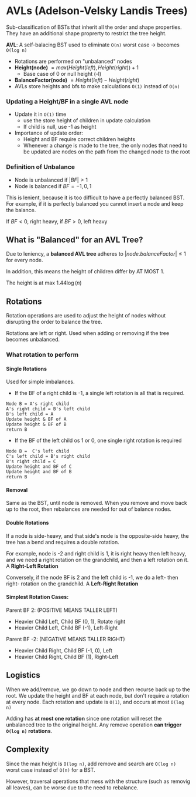 # AVLs (Adelson-Velsky Landis Trees)
Sub-classification of BSTs that inherit all the order and shape properties. They have an 
additional shape proprerty to restrict the tree height.

**AVL**: A self-balacing BST used to eliminate `O(n)` worst case -> becomes `O(log n)`
* Rotations are performed on "unbalanced" nodes
* **Height(node)** $= max(Height(left), Height(right)) + 1$
    * Base case of 0 or null height (-l)
* **BalanceFactor(node)** $= Height(left) - Height(right)$
* AVLs store heights and bfs to make calculations `O(1)` instead of `O(n)`

### Updating a Height/BF in a single AVL node
* Update it in `O(1)` time
    * use the store height of children in update calculation
    * If child is null, use -1 as height
* Importance of update order:
    * Height and BF require correct children heights
    * Whenever a change is made to the tree, the only nodes that need to be updated are nodes on the path from the changed node to the root

### Definition of Unbalance
* Node is unbalanced if $|BF| > 1$
* Node is balanced if $BF = -1, 0, 1$

This is lenient, because it is too difficult to have a perfectly balanced BST. For example, if it is perfectly balanced you cannot insert a node and keep the balance.

If $BF < 0$, right heavy, if $BF > 0$, left heavy

## What is "Balanced" for an AVL Tree?
Due to leniency, a **balanced AVL tree** adheres to $|node.balanceFactor| \leq 1$ for every node.

In addition, this means the height of children differ by AT MOST 1.

The height is at max $1.44\log(n)$

## Rotations
Rotation operations are used to adjust the height of nodes without disrupting the order to balance the tree.

Rotations are left or right. Used when adding or removing if the tree becomes unbalanced.

### What rotation to perform
#### Single Rotations
Used for simple imbalances.
* If the BF of a right child is -1, a single left rotation is all that is required.
```
Node B = A's right child
A's right child = B's left child
B's left child = A
Update height & BF of A
Update height & BF of B
return B
```
* If the BF of the left child os 1 or 0, one single right rotation is required
```
Node B =  C's left child
C's left child = B's right child
B's right child = C
Update height and BF of C
Update height and BF of B
return B
```

#### Removal
Same as the BST, until node is removed. When you remove and move back up to the root, then rebalances are needed for out of balance nodes. 

#### Double Rotations
If a node is side-heavy, and that side's node is the opposite-side heavy, the tree has a bend and requires a double rotation.

For example, node is -2 and right child is 1, it is right heavy then left heavy, and we need a right rotation on the grandchild, and then a left rotation on it. A **Right-Left Rotation**

Conversely, if the node BF is 2 and the left child is -1, we do a left- then right- rotation on the grandchild. A **Left-Right Rotation**

#### Simplest Rotation Cases:
Parent BF 2: (POSITIVE MEANS TALLER LEFT)
* Heavier Child Left, Child BF (0, 1), Rotate right
* Heavier Child Left, Child BF (-1), Left-Right

Parent BF -2: (NEGATIVE MEANS TALLER RIGHT)
* Heavier Child Right, Child BF (-1, 0), Left
* Heavier Child Right, Child BF (1), Right-Left

## Logistics
When we add/remove, we go down to node and then recurse back up to the root. We update the height and BF at each node, but don't require a rotation at every node. Each rotation and update is `O(1)`, and occurs at most `O(log n)`

Adding has **at most one rotation** since one rotation will reset the unbalanced tree to the original height. Any remove operation **can trigger `O(log n)` rotations**.

## Complexity
Since the max height is `O(log n)`, add remove and search are `O(log n)` worst case instead of `O(n)` for a BST.

However, traversal operations that mess with the structure (such as removig all leaves), can be worse due to the need to rebalance.